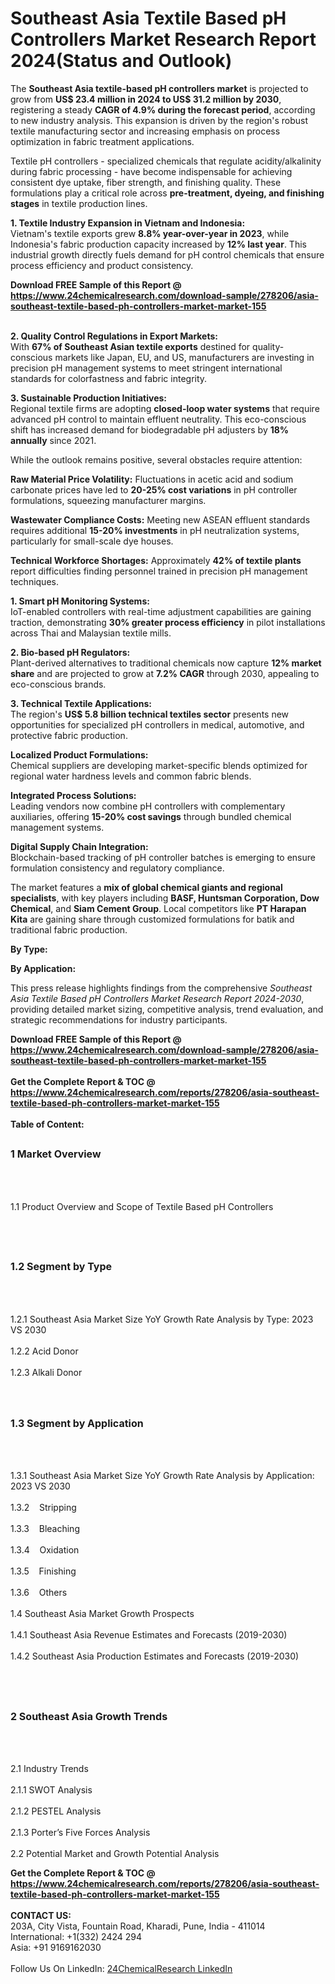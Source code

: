 <h1>Southeast Asia Textile Based pH Controllers Market Research Report 2024(Status and Outlook)</h1><p>The <strong>Southeast Asia textile-based pH controllers market</strong> is projected to grow from <strong>US$ 23.4 million in 2024 to US$ 31.2 million by 2030</strong>, registering a steady <strong>CAGR of 4.9% during the forecast period</strong>, according to new industry analysis. This expansion is driven by the region's robust textile manufacturing sector and increasing emphasis on process optimization in fabric treatment applications.</p><p>Textile pH controllers - specialized chemicals that regulate acidity/alkalinity during fabric processing - have become indispensable for achieving consistent dye uptake, fiber strength, and finishing quality. These formulations play a critical role across <strong>pre-treatment, dyeing, and finishing stages</strong> in textile production lines.</p><p><strong>1. Textile Industry Expansion in Vietnam and Indonesia:</strong><br>
Vietnam's textile exports grew <strong>8.8% year-over-year in 2023</strong>, while Indonesia's fabric production capacity increased by <strong>12% last year</strong>. This industrial growth directly fuels demand for pH control chemicals that ensure process efficiency and product consistency.</p><div><b>Download FREE Sample of this Report @ 
            <a href="https://www.24chemicalresearch.com/download-sample/278206/asia-southeast-textile-based-ph-controllers-market-market-155">
            https://www.24chemicalresearch.com/download-sample/278206/asia-southeast-textile-based-ph-controllers-market-market-155</a></b></div><br><p><strong>2. Quality Control Regulations in Export Markets:</strong><br>
With <strong>67% of Southeast Asian textile exports</strong> destined for quality-conscious markets like Japan, EU, and US, manufacturers are investing in precision pH management systems to meet stringent international standards for colorfastness and fabric integrity.</p><p><strong>3. Sustainable Production Initiatives:</strong><br>
Regional textile firms are adopting <strong>closed-loop water systems</strong> that require advanced pH control to maintain effluent neutrality. This eco-conscious shift has increased demand for biodegradable pH adjusters by <strong>18% annually</strong> since 2021.</p><p>While the outlook remains positive, several obstacles require attention:</p><p><strong>Raw Material Price Volatility:</strong> Fluctuations in acetic acid and sodium carbonate prices have led to <strong>20-25% cost variations</strong> in pH controller formulations, squeezing manufacturer margins.</p><p><strong>Wastewater Compliance Costs:</strong> Meeting new ASEAN effluent standards requires additional <strong>15-20% investments</strong> in pH neutralization systems, particularly for small-scale dye houses.</p><p><strong>Technical Workforce Shortages:</strong> Approximately <strong>42% of textile plants</strong> report difficulties finding personnel trained in precision pH management techniques.</p><p><strong>1. Smart pH Monitoring Systems:</strong><br>
IoT-enabled controllers with real-time adjustment capabilities are gaining traction, demonstrating <strong>30% greater process efficiency</strong> in pilot installations across Thai and Malaysian textile mills.</p><p><strong>2. Bio-based pH Regulators:</strong><br>
Plant-derived alternatives to traditional chemicals now capture <strong>12% market share</strong> and are projected to grow at <strong>7.2% CAGR</strong> through 2030, appealing to eco-conscious brands.</p><p><strong>3. Technical Textile Applications:</strong><br>
The region's <strong>US$ 5.8 billion technical textiles sector</strong> presents new opportunities for specialized pH controllers in medical, automotive, and protective fabric production.</p><p><strong>Localized Product Formulations:</strong><br>
	Chemical suppliers are developing market-specific blends optimized for regional water hardness levels and common fabric blends.</p><p><strong>Integrated Process Solutions:</strong><br>
	Leading vendors now combine pH controllers with complementary auxiliaries, offering <strong>15-20% cost savings</strong> through bundled chemical management systems.</p><p><strong>Digital Supply Chain Integration:</strong><br>
	Blockchain-based tracking of pH controller batches is emerging to ensure formulation consistency and regulatory compliance.</p><p>The market features a <strong>mix of global chemical giants and regional specialists</strong>, with key players including <strong>BASF, Huntsman Corporation, Dow Chemical</strong>, and <strong>Siam Cement Group</strong>. Local competitors like <strong>PT Harapan Kita</strong> are gaining share through customized formulations for batik and traditional fabric production.</p><p><strong>By Type:</strong></p><p><strong>By Application:</strong></p><p>This press release highlights findings from the comprehensive <em>Southeast Asia Textile Based pH Controllers Market Research Report 2024-2030</em>, providing detailed market sizing, competitive analysis, trend evaluation, and strategic recommendations for industry participants.</p><div><b>Download FREE Sample of this Report @ 
            <a href="https://www.24chemicalresearch.com/download-sample/278206/asia-southeast-textile-based-ph-controllers-market-market-155">
            https://www.24chemicalresearch.com/download-sample/278206/asia-southeast-textile-based-ph-controllers-market-market-155</a></b></div><br><div><b>Get the Complete Report & TOC @ 
            <a href="https://www.24chemicalresearch.com/reports/278206/asia-southeast-textile-based-ph-controllers-market-market-155">
            https://www.24chemicalresearch.com/reports/278206/asia-southeast-textile-based-ph-controllers-market-market-155</a></b></div><br>
            <b>Table of Content:</b><p><h2><span style="font-size:16px"><strong>1 Market Overview&nbsp;&nbsp; &nbsp;</strong></span></h2><br />
<br />
<p>1.1 Product Overview and Scope of Textile Based pH Controllers&nbsp;</p><br />
<br />
<h2><strong><span style="font-size:16px">1.2 Segment by Type&nbsp;&nbsp; &nbsp;</span></strong></h2><br />
<br />
<p>1.2.1 Southeast Asia Market Size YoY Growth Rate Analysis by Type: 2023 VS 2030&nbsp;&nbsp; &nbsp;<br /><br />
1.2.2 Acid Donor&nbsp;&nbsp; &nbsp;<br /><br />
1.2.3 Alkali Donor<br /><br />
<br />
<h2><span style="font-size:16px"><strong>1.3 Segment by Application&nbsp;&nbsp;</strong></span></h2><br />
<br />
<p>1.3.1 Southeast Asia Market Size YoY Growth Rate Analysis by Application: 2023 VS 2030&nbsp;&nbsp; &nbsp;<br /><br />
1.3.2&nbsp;&nbsp; &nbsp;Stripping<br /><br />
1.3.3&nbsp;&nbsp; &nbsp;Bleaching<br /><br />
1.3.4&nbsp;&nbsp; &nbsp;Oxidation<br /><br />
1.3.5&nbsp;&nbsp; &nbsp;Finishing<br /><br />
1.3.6&nbsp;&nbsp; &nbsp;Others<br /><br />
1.4 Southeast Asia Market Growth Prospects&nbsp;&nbsp; &nbsp;<br /><br />
1.4.1 Southeast Asia Revenue Estimates and Forecasts (2019-2030)&nbsp;&nbsp; &nbsp;<br /><br />
1.4.2 Southeast Asia Production Estimates and Forecasts (2019-2030)&nbsp;&nbsp;</p><br />
<br />
<h2><span style="font-size:16px"><strong>2 Southeast Asia Growth Trends&nbsp;&nbsp; &nbsp;</strong></span></h2><br />
<br />
<p>2.1 Industry Trends&nbsp;&nbsp; &nbsp;<br /><br />
2.1.1 SWOT Analysis&nbsp;&nbsp; &nbsp;<br /><br />
2.1.2 PESTEL Analysis&nbsp;&nbsp; &nbsp;<br /><br />
2.1.3 Porter&rsquo;s Five Forces Analysis&nbsp;&nbsp; &nbsp;<br /><br />
2.2 Potential Market and Growth Potential Analysis&nbsp;&nbsp; &nbsp</p><div><b>Get the Complete Report & TOC @ 
            <a href="https://www.24chemicalresearch.com/reports/278206/asia-southeast-textile-based-ph-controllers-market-market-155">
            https://www.24chemicalresearch.com/reports/278206/asia-southeast-textile-based-ph-controllers-market-market-155</a></b></div><br><b>CONTACT US:</b><br>
            203A, City Vista, Fountain Road, Kharadi, Pune, India - 411014<br>
            International: +1(332) 2424 294<br>
            Asia: +91 9169162030 <br><br>
            Follow Us On LinkedIn: <a href="https://www.linkedin.com/company/24chemicalresearch/">24ChemicalResearch LinkedIn</a>